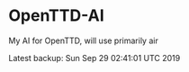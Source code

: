 # OpenTTD-AI
My AI for OpenTTD, will use primarily air

Latest backup: Sun Sep 29 02:41:01 UTC 2019
